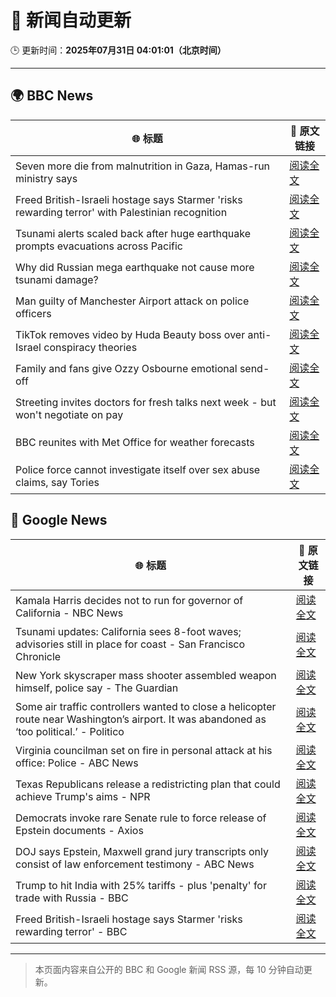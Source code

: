 # 🧠 新闻自动更新

🕒 更新时间：**2025年07月31日 04:01:01（北京时间）**

---

## 🌍 BBC News

| 🌐 标题 | 🔗 原文链接 |
|--------|-------------|
| Seven more die from malnutrition in Gaza, Hamas-run ministry says | [阅读全文](https://www.bbc.com/news/articles/cx2x813jm0zo?at_medium=RSS&at_campaign=rss) |
| Freed British-Israeli hostage says Starmer 'risks rewarding terror' with Palestinian recognition | [阅读全文](https://www.bbc.com/news/articles/c336e2ren2no?at_medium=RSS&at_campaign=rss) |
| Tsunami alerts scaled back after huge earthquake prompts evacuations across Pacific | [阅读全文](https://www.bbc.com/news/articles/c987dwrdl0zo?at_medium=RSS&at_campaign=rss) |
| Why did Russian mega earthquake not cause more tsunami damage? | [阅读全文](https://www.bbc.com/news/articles/c0l6pj7kjg7o?at_medium=RSS&at_campaign=rss) |
| Man guilty of Manchester Airport attack on police officers | [阅读全文](https://www.bbc.com/news/articles/c5y9y37eyddo?at_medium=RSS&at_campaign=rss) |
| TikTok removes video by Huda Beauty boss over anti-Israel conspiracy theories | [阅读全文](https://www.bbc.com/news/articles/c93d7qlp974o?at_medium=RSS&at_campaign=rss) |
| Family and fans give Ozzy Osbourne emotional send-off | [阅读全文](https://www.bbc.com/news/articles/cn5ew3x3963o?at_medium=RSS&at_campaign=rss) |
| Streeting invites doctors for fresh talks next week - but won't negotiate on pay | [阅读全文](https://www.bbc.com/news/articles/cdrkdp3xy17o?at_medium=RSS&at_campaign=rss) |
| BBC reunites with Met Office for weather forecasts | [阅读全文](https://www.bbc.com/news/articles/crm4z8mple3o?at_medium=RSS&at_campaign=rss) |
| Police force cannot investigate itself over sex abuse claims, say Tories | [阅读全文](https://www.bbc.com/news/articles/ckgd07n3565o?at_medium=RSS&at_campaign=rss) |

## 📰 Google News

| 🌐 标题 | 🔗 原文链接 |
|--------|-------------|
| Kamala Harris decides not to run for governor of California - NBC News | [阅读全文](https://news.google.com/rss/articles/CBMiqwFBVV95cUxPU3E2cEdmYXd3eDZ4a1JTSHRHSXBHTjhkS3pJRmZHelphUGlzWnJPYUQ3SV84Nk1mcXR1Vm8xTmR2dkFBOG9kb3ZTMlpCN0lWV1pDa3dDV0FXbVRYczVCRDZzZEl4MFVwaHp2MU05UlJaRjRjM0hMZFdVNmZqR25LbVQwUmpHaGtJZzc4bHRDSURkeWc2YlpQWTEtdXpFSTFjenNwWmRIZ1F1YnfSAVZBVV95cUxNWS1FYXhvcVItN1FxSzlZVVhjeW5Fem50UjBZcEJ2NXFIZC16MFRsbm95cS1RZG5GSzNNVFhwTWRJeXJleWhMVG1KeDJtVUNCckNKWEdMZw?oc=5) |
| Tsunami updates: California sees 8-foot waves; advisories still in place for coast - San Francisco Chronicle | [阅读全文](https://news.google.com/rss/articles/CBMingFBVV95cUxQY0RLaXM5eEFYVzB5eldpTzNfM2hCN3cyc3dLUVFzVTJVYk5iQXJsaGxHRXpMNGVCREQ1bzAwRnN3ZG8zek04Rl9hdWhnOVgtVWVUbDFIUC1KTVVtV2c4NzdVSkFLaGsxczdrZDJYNVNyODg0QjJlQ3VZQUFvUDFBQmk4R1dFNGJWTzBfZDYtVkRhQ3VjNUpxWThGZ2VmUQ?oc=5) |
| New York skyscraper mass shooter assembled weapon himself, police say - The Guardian | [阅读全文](https://news.google.com/rss/articles/CBMigwFBVV95cUxQb2gwS2xFZ21USXRIQnloN1NROVlGQTFvdGt3QmZRQ2ctREEwWlRWcVUwU19iM0ZhLUtyWlNLcElsV25HNVNlSUhmc3Q1MF9IU2xKX1RnUnVHblZiVndPYlp2Ty04Q2ZzTFlybm9yT1RfU01Ta0k5eUxTN1RuRHhMdV9GOA?oc=5) |
| Some air traffic controllers wanted to close a helicopter route near Washington’s airport. It was abandoned as ‘too political.’ - Politico | [阅读全文](https://news.google.com/rss/articles/CBMimAFBVV95cUxPRlBnWnBmWG9CZXEzSGJDRUhJb2FlNzRsM1FJS01Yd2tGX2tLMEpCYi00RkV0Z2tuLWhCNWdaVzV5Wk04dmh4UTIzT1FSaW9Tdm9pTUdWR2ZNdXVaRUFPbExqbEZHeVc1OWRQYzFESkk0T2huckV5LTNfYjJpeTJBbFZpbFlEdjhlbHZySTh5NFpGODBfYk9rSw?oc=5) |
| Virginia councilman set on fire in personal attack at his office: Police - ABC News | [阅读全文](https://news.google.com/rss/articles/CBMipgFBVV95cUxOVG9Ed1lsQW8wSV9hc2xZbUFfYzNDdGVrbV9aSjZobmI1Z3NEd2hINXVna0Noc0Nzd1ZQMHpXMFV4blNBQnozYTh6bndJTHJpZWI2R3U0MU5SbEtremRmay1MTTZsVHhlM2VSWGY1LURLVjdrbVg2R1BUaXBVT0FQNVlVMktTS1d6bklBRXliejhTZ2tZR0ZJbC1SU20yREl6QmpNNTBn0gGrAUFVX3lxTE40QjB1Uk5aNFc1S2hpbnZZRXBDSGZaUERwSHFRTXdmcEZsV3d2WU96VElWWG9lQVZneHpHUTRMMWdtYi1JNEdveDdEbUxHZ1Q0VGxhRnhHWjA4VGJpVmdUdENsYUJiTkdrMXpKejlhQUpxQUl4VjRXYnlZVnVZRUJvelcwZUx4RlNsMDN2TkkydVVxbEtZSVJkazhMTlRvWDhadTA0LS1DdDQ0bw?oc=5) |
| Texas Republicans release a redistricting plan that could achieve Trump's aims - NPR | [阅读全文](https://news.google.com/rss/articles/CBMilgFBVV95cUxNbW5RcVAySmtLbGRTVElTdFFoWHVtdjk2N3lNb3pKMXZVd3h0VDJFRHQyR1BfM0x6MXJpWFZKOWFoQ3hlaHVENTFiNzFvcjUyRWRyeXpHZDNmNVh4VldpQm9hUmE3TUd2UWJyYUE0ZlYyYk5lVl9jQXdubXo1dnJvUnhqU2tfcFZmRFduelgzQUY3bXl2dVE?oc=5) |
| Democrats invoke rare Senate rule to force release of Epstein documents - Axios | [阅读全文](https://news.google.com/rss/articles/CBMijgFBVV95cUxNR2ZMS0tQSGlQMlFpcmZBbmJ5SFZQQUh0dlh0dndYaDUtTFVnZGdVdzU1NnIybEg5TFVMNkpBTkE5OUZjWmVBOEhFaFBlZVlhcmphc3hiR2dWMVhZVnZxWGJBbWloSXl3REpqSUtGdGNLM3puQ01icVdraVU5eGNVaFo5WjJlUlZUbG04RjFR?oc=5) |
| DOJ says Epstein, Maxwell grand jury transcripts only consist of law enforcement testimony - ABC News | [阅读全文](https://news.google.com/rss/articles/CBMioAFBVV95cUxQd1pzcUdSOVkxVlBYNmtmMGRqMDVCQ1BQU0ozXzJWUld3Y0NfWnJkUThuWDBaalFGS0lyaDI0ZDl2MnNVQjJxNG5rMHB4YnVjNmtBQ1UyTkViRkcxMm9jT0FMQl8yOVl2bTROWWM2VklORnBiR04zZUV2WkxSakVyWmdzYTdVOUlwUG53aWhWTzV0ck9CcFIzU2dwSndpcHRW0gGmAUFVX3lxTE1OSWxDOWNVQzFVWmRwam1EWm5sMGtzcVd4S3VvdGtEdEQ5MTZTdkJHaVE2dTZELUVfLTNWc0VDdGZYeGgyNXU5eDJuRnBIQTczN2FtT1ZpbjQ1MU1fTnJ3dmNIb2hxZy1LaGR1bDB4ZXpFbWQzR0N3cy1qWFR3MkpXRHZkWTdnbld0V3NNQjlWVGQ0R2YycHd6Nk5RZ0xQMXhka01VbXc?oc=5) |
| Trump to hit India with 25% tariffs - plus 'penalty' for trade with Russia - BBC | [阅读全文](https://news.google.com/rss/articles/CBMiWkFVX3lxTFByQ3N0bEl5aW84bTVqTE5hWTlESFAydjA3bGpZbjlBNXhzTzQ2RVdKbVRyM21hUWFyZkJfb2ZjOWJnT3RxNmhHS1daZEZJZFhTTGZhOGU2cXR5UdIBX0FVX3lxTFBMd0pwNldETzJGbmE5Y2JNaHAxTElFcFFoOUFMYUhuaXZZVHhhZFVUbDJZYjB4MGhaY3c0VF9YbVRRdWtEeko1a01tU0xjRXFNbW43bXowU0l3VFBVcHFR?oc=5) |
| Freed British-Israeli hostage says Starmer 'risks rewarding terror' - BBC | [阅读全文](https://news.google.com/rss/articles/CBMiWkFVX3lxTE42RUtXMkFXc3o0NG9qU3o4dWhJZnhjR2JMQ1FnaExab0UtOEhfa2pLRnV0aXpyR3N1SDhycjA1RjlaNXJDM2hJVUpXaTk2NDAxTFl6V0xkUVVQd9IBX0FVX3lxTE4yU2FpTnhDX0JkWllRUVZNMXhhbVViTDhZdmFFclptWUVTZVA3ZGlCcDJRRmpKTGdfR19RcldoVXo2TmFiVEJZZEZDMDUyYzE4YUFmRjNTd082M0RXQU1v?oc=5) |

---
> 本页面内容来自公开的 BBC 和 Google 新闻 RSS 源，每 10 分钟自动更新。